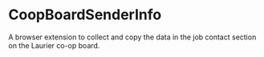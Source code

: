 # CoopBoardSenderInfo
 A browser extension to collect and copy the data in the job contact section on the Laurier co-op board.
